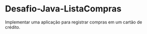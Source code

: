 # Desafio-Java-ListaCompras
Implementar uma aplicação para registrar compras em um cartão de crédito.
